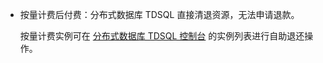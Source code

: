 - 按量计费后付费：分布式数据库 TDSQL 直接清退资源，无法申请退款。

  按量计费实例可在 [分布式数据库 TDSQL 控制台](https://console.cloud.tencent.com/dcdb) 的实例列表进行自助退还操作。
